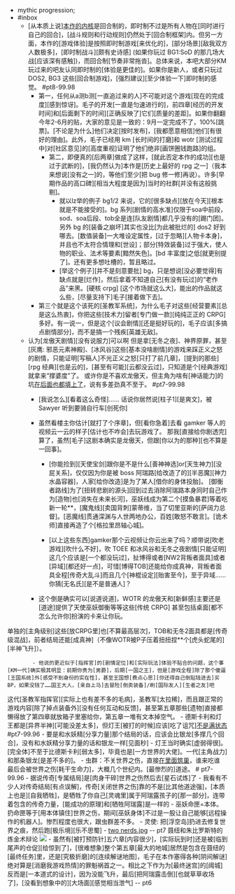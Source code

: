 - mythic progression; 
- #inbox
    - [从本质上说][本作的内核](https://tieba.baidu.com/p/7523961616)是回合制的，即时制不过是所有人物在[同时进行自己的回合]，[战斗规则和行动规则]仍然处于[回合制框架]内。但另一方面，本作的[游戏体验]是按照即时制游戏[来优化的]，[部分场景][敌我双方人数极多]，[即时制战斗][颇有史诗感] (如果你玩过 BG1:SoD 的那几场大战[应该深有感触])，而回合制[节奏非常拖沓]。总体来说，本吧大部分KM玩过来的吧友认同即时制的[体验是更佳的]。如果你是新人，或者只玩过 DOS2, BG3 这些[回合制游戏]，[强烈建议][至少体验一下]即时制的感觉。 #pt8-99.98
        - 第一，任何从a测b测[一直追过来的人]不可能对这个游戏[现在的完成度][感到惊讶]。毛子的开发[一直是匀速进行的]，前四章[经历的开发时间]和[后面剩下的时间][正确反映了]它们[质量的差距]。如果你翻翻今年2-6月的贴，大家的意见是一致的：9月一定完成不了，100%[跳票]。[不论是为什么]他们决定[按时发布]，[我都愿意相信]他们[有很好的理由]。此外，毛子已经用 km [长时间的打磨]和 wotr [测试过程中]对[社区意见]的[高度重视]证明了他们绝非[画饼圈钱跑路]的组。
            - 第二，即便真的[后两章]做成了这样，[就此否定本作的成功][也是过于武断的]，[我仍然认为]本作是[历史上最好的 rpg 之一]（我本来想说[没有之一]的，等他们至少[把 bug 修一修]再说）。许多[早期作品的高口碑][相当大程度是因为]当时的社群[并没有这般挑剔]。
                - 就以lz举的例子 bg1/2 来说，它的[很多缺点][放在今天][根本就是不能接受的]。bg 系列[剧情的高水准]仅限于soa中前段，sod、soa后段、tob全是连[队友剧情]都几乎没有的[踢门团]。另外 bg 的[装备之崩坏]其实也没比[为此被批烂的] dos2 好到哪去。[数值装备]一大堆设定属性，[过于忽略][人物卡本身]，并且也不太符合情理和[世设]；部分[特效装备]过于强大，使人物的职业、法术等要素[黯然失色]。[bd 丰富度]之低[就更别提了]。还有更多想吐槽的，暂且略过。
                - [举这个例子][并不是刻意要批] bg，只是想说[没必要觉得]有缺点就是[烂作]，然后拿着不知道自己[有没有玩过]的“老作品”来黑。[硬核 crpg] [这个市场就这么大]，能出的作品就这么些，[尽量支持下]毛子[接着做下去]。
        - 第三个就是这个该死的[圣教军系统]，为什么毛子对这些[经营要素][总是这么热衷]，你把这些[技术力]留者[专门做一款][纯纯正正的 CRPG] 多好。有一说一，但是这个[议会剧情][还是挺好玩的]，毛子应该[多搞点剧情部分]，而不是搞一个残疾[英雄无敌]。
    - 认为[龙傲天剧情][没有说服力]可以啊
但是拿[无冬之夜]、神界原罪，甚至[灰鹰: 邪恶元素神殿]、[冰风谷]这些[基本没啥剧情]的游戏来踩正义之怒的剧情，只能证明[写稿人]不光正义之怒[只打了前几章]，[提到的那些] [rpg 经典][也是云的]，[甚至有可能][云都没云过]，只知道是个[经典游戏]就拿来“撑婆度”了。
或许你是不喜欢龙傲天，但主角为啥有[神话能力]的坑[在后面也都填上了](https://bbs.saraba1st.com/2b/thread-2038900-1-1.html)，说有多差劲真不至于。 #pt7-99.98
        - [我说怎么][看着这么奇怪]……
话说你居然说[柱子1][是爽文]，被 Sawyer 听到要骑自行车[创死你]

        - 虽然看楼主你估计[就打了个序章]，但[看你急着]去看 gamker 等人的视频云一云的样子[估计也不咋会]去玩游戏了。
那我[直接给你剧透完]算了，虽然[毛子]这剧本确实是龙傲天，但跟[你以为的那种][也不算是一回事]。


            - [你能捡到][天使宝剑]跟你是不是什么[善神神选]or[天生神力][没屁关系]，仅仅因为你是被 boss 阿瑞路[给改造了的][半恶魔][神力水晶容器]，人家[给你改造]是为了某人[借你的身体投胎]。
[御衡者路线]为了[扭转悲剧的源头]回到过去消除阿瑞路本身同时自己作为[造物]也[消失在未来长河]，巫妖线成为第二个[摸鱼暴君]等着吃新一轮**，[魔鬼线][卖国背刺]蒙蒂维，当了切里亚斯的[萨阔力总督]。[恶魔线]贯通深渊与人世两地办公，百姓[敢怒不敢言]。[诡术师]直接再造了个[格拉里昂轴心城]。


            - [以上这些东西]gamker那个云视频让你云出来了吗？顺带说[吹老游戏][吹什么不好]，吹 TOEE 和冰风谷和无冬之夜剧情[只能证明]这几个应该是[一个都没玩过]，扯博得或者[NW2背叛者面具]或者[异域][都还好一点]，可惜[博得TOB]还能给你成真神，背叛者面具全程[传奇大乱斗]而且几个[神棍设定][贻害至今]，至于异域……你猜[无名氏][是不是普通人]？

        - 这个倒是确实可以[说道说道]，WOTR 的龙傲天和[新鲜感]主要还是[道途]提供了天使巫妖御衡等等这些[传统 CRPG] 甚至包括桌面[都不怎么允许你]扮演的卡来让你玩。

单独的[主角级别]这些[放CRPG里]也[不算最高层次]，TOB和无冬2面具都是[传奇级混战]，前者结局还能[成真神]（不像WOTR被P子压着扭扭捏**个[虎头蛇尾的][半神飞升]）。


            - 他说的更近似于[指挥官]的[剧情定位]和[实际玩法]体验不贴合的问题，这个事[KM一代]确实极其明显：前期你贵为[男爵]，后期[一国之王]，但是[游戏全程]除了那个傻逼[王国系统]外[感受不到身份的实在性]，甚至王国想[费点心思][你还得自己倒贴钱进去]买BP，如果没钱了……国王大人，[亲自上马]去冒险[倒卖装备]/刷[国际友人][生者之友]吧

这代[圣教军指挥官][实际上也有差不多的毛病]，圣教军[太拉稀]，而且跟正常的游戏内容[除了掉点装备外][没有任何互动和反馈]，甚至第五章那些[遗物]直接都懒得放了第四章就放箱子里塞给你，第五章一堆有文本掉空气。
    - 德斯卡利和灯王都是[异界半神][可能没差太多]，但灯王[被打的时候]应该[吃了诅咒][不是满状态](https://tieba.baidu.com/p/7525595241) #pt7-99.96
        - 要是和水妖精[分享力量]那个结局的话，应该会比银龙[多撑几个回合]，没有和水妖精分享力量的话和银龙一样[见面秒]
        - 灯王当时确实[虚弱得很]。[完全体]不至于比德斯卡利[弱太多]，毕竟也是[一方世界的大佬]。一代[主角战力]和那条银龙[是差不多的]。
    - 虫群：不关世界之伤，直接[在里面筑巢](https://tieba.baidu.com/p/7543867920)，谁来吃谁
最后会被世界之伤[耗干生命力]，大概几个世纪内。[最惨烈的]道途。 # pt7-99.96
        - 据说传奇[专属结局]是[肉身干碎]世界之伤然后去[星石试炼]了
            - 我看有不少人对传奇结局[有点误解]，传奇[关闭世界之伤]靠的不是[比其他道途强]，[本质上也是][自我牺牲]，是牺牲了你自己[灵魂里]属于阿瑞露孩子的[那一部分]，连带着包含的传奇力量，[能成功的原理]和[牺牲阿瑞露]是一样的
        - 巫妖命匣=本体。扔命匣等于[用本体镇住]世界之伤，期间[巫妖身体]不过是一股让自己能够[远程操作的机器人]。惨烈程度也很大，跟虫群差不多。
        - 灵使: 把[浮空岛]扔进去修复世界之痕，然后跑[极乐境][乐不思蜀]
    - [two nerds.jpg](https://bbs.saraba1st.com/2b/thread-2023688-46-1.html) -- pt7
聂纽和朱比罗斯特的炼金术辩论
![](https://firebasestorage.googleapis.com/v0/b/firescript-577a2.appspot.com/o/imgs%2Fapp%2FXELiu-NovaKG%2FmO3SBdeq0r.png?alt=media&token=4b6b2a37-0d0f-424a-b3fb-431ea314d517)
    - 虽然有[被打预防针]五六章[内容很少]，[实际玩到时]还是被[临到尾声的仓促][给惊到了]，[很难想象]整个第五章[最大的地城]居然是包含在聂纽的[最终任务]里，还是[究极折磨]的[连续解谜地图]，毛子在本作塞得各种[阴间解谜]绝对算是[消磨我游戏热情]的罪魁祸首之一。相比之下作为为[最终迷宫]的[阈城]反而是[一本道式的设计]，因为没能飞升，最后[把阿瑞露击倒][也就草草收场了]，[没看到想象中的][大场面][感觉相当泄气] -- pt6
